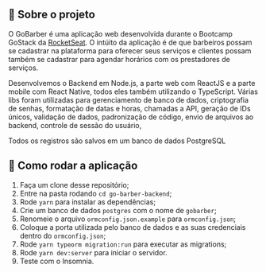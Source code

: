 ## :rocket: Sobre o projeto

O GoBarber é uma aplicação web desenvolvida durante o Bootcamp GoStack da [RocketSeat](https://rocketseat.com.br/).
O intúito da aplicação é de que barbeiros possam se cadastrar na plataforma para oferecer seus serviços e clientes possam também se cadastrar para agendar horários com os prestadores de serviços.

Desenvolvemos o Backend em Node.js, a parte web com ReactJS e a parte mobile com React Native, todos eles também utilizando o TypeScript.
Várias libs foram utilizadas para gerenciamento de banco de dados, criptografia de senhas, formatação de datas e horas, chamadas a API, geração de IDs únicos, validação de dados, padronização de código, envio de arquivos ao backend, controle de sessão do usuário,

Todos os registros são salvos em um banco de dados PostgreSQL

## 🚀 Como rodar a aplicação

1. Faça um clone desse repositório;
2. Entre na pasta rodando `cd go-barber-backend`;
3. Rode `yarn` para instalar as dependências;
4. Crie um banco de dados `postgres` com o nome de `gobarber`;
5. Renomeie o arquivo `ormconfig.json.example` para `ormconfig.json`;
6. Coloque a porta utilizada pelo banco de dados e as suas credenciais dentro do `ormconfig.json`;
7. Rode `yarn typeorm migration:run` para executar as migrations;
8. Rode `yarn dev:server` para iniciar o servidor.
9. Teste com o Insomnia.
